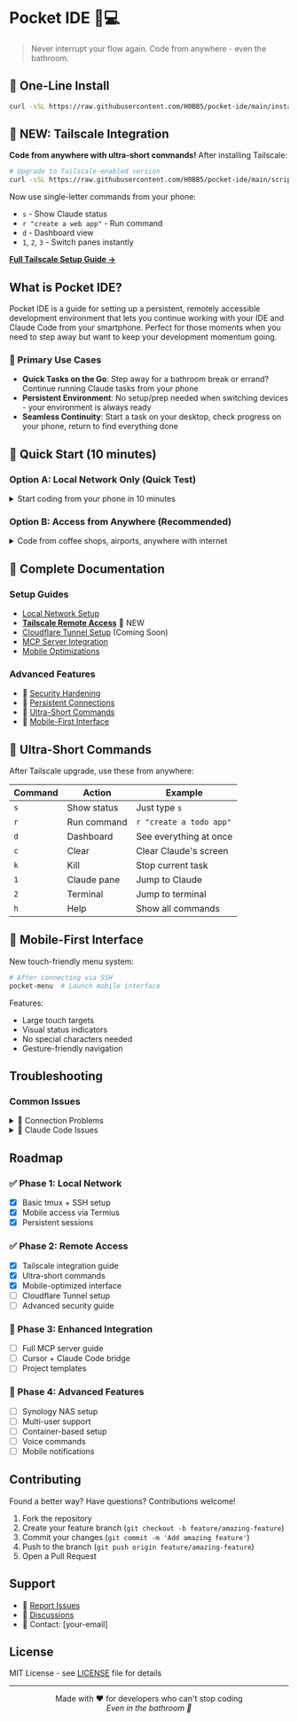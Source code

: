 # Pocket IDE 📱💻

> Never interrupt your flow again. Code from anywhere - even the bathroom.

## 🚀 One-Line Install

```bash
curl -sSL https://raw.githubusercontent.com/H0BB5/pocket-ide/main/install.sh | bash
```

## 🌟 NEW: Tailscale Integration

**Code from anywhere with ultra-short commands!** After installing Tailscale:

```bash
# Upgrade to Tailscale-enabled version
curl -sSL https://raw.githubusercontent.com/H0BB5/pocket-ide/main/scripts/tailscale-upgrade.sh | bash
```

Now use single-letter commands from your phone:
- `s` - Show Claude status
- `r "create a web app"` - Run command  
- `d` - Dashboard view
- `1`, `2`, `3` - Switch panes instantly

[**Full Tailscale Setup Guide →**](guides/02-remote-access/tailscale.md)

## What is Pocket IDE?

Pocket IDE is a guide for setting up a persistent, remotely accessible development environment that lets you continue working with your IDE and Claude Code from your smartphone. Perfect for those moments when you need to step away but want to keep your development momentum going.

### 🎯 Primary Use Cases

- **Quick Tasks on the Go**: Step away for a bathroom break or errand? Continue running Claude tasks from your phone
- **Persistent Environment**: No setup/prep needed when switching devices - your environment is always ready
- **Seamless Continuity**: Start a task on your desktop, check progress on your phone, return to find everything done

## 🏃 Quick Start (10 minutes)

### Option A: Local Network Only (Quick Test)

<details>
<summary>Start coding from your phone in 10 minutes</summary>

1. **Install Prerequisites**
   ```bash
   # Install Homebrew (if not installed)
   /bin/bash -c "$(curl -fsSL https://raw.githubusercontent.com/Homebrew/install/HEAD/install.sh)"
   
   # Install tmux
   brew install tmux
   ```

2. **Install Development Tools**
   - Download [Cursor](https://cursor.sh/) (or your preferred IDE)
   - Install [Claude Desktop](https://claude.ai/download) and [Claude Code](https://docs.anthropic.com/en/docs/claude-code)

3. **Start Your Persistent Session**
   ```bash
   # Create a new tmux session
   tmux new -s vibecode
   
   # Inside tmux, start Claude Code
   claude
   ```

4. **Find Your IP Address**
   ```bash
   ipconfig getifaddr en0
   ```

5. **Connect From Your Phone**
   - Download [Termius](https://termius.com/) on your phone
   - Add host with your Mac's IP
   - Connect and run: `tmux attach -t vibecode`

</details>

### Option B: Access from Anywhere (Recommended)

<details>
<summary>Code from coffee shops, airports, anywhere with internet</summary>

1. **Run the installer**
   ```bash
   curl -sSL https://raw.githubusercontent.com/H0BB5/pocket-ide/main/install.sh | bash
   ```

2. **Install Tailscale**
   ```bash
   brew install tailscale
   sudo tailscale up --hostname "pocket-mac"
   ```

3. **Upgrade for Tailscale**
   ```bash
   curl -sSL https://raw.githubusercontent.com/H0BB5/pocket-ide/main/scripts/tailscale-upgrade.sh | bash
   ```

4. **Connect from anywhere**
   - Install Tailscale on your phone
   - In Termius, use hostname: `pocket-mac`
   - Enjoy single-letter commands!

[**Detailed Tailscale Guide →**](guides/02-remote-access/tailscale.md)

</details>

## 📖 Complete Documentation

### Setup Guides
- [Local Network Setup](guides/01-local-setup.md)
- [**Tailscale Remote Access**](guides/02-remote-access/tailscale.md) 🌟 NEW
- [Cloudflare Tunnel Setup](guides/02-remote-access/cloudflare-tunnel.md) (Coming Soon)
- [MCP Server Integration](guides/03-mcp-integration.md)
- [Mobile Optimizations](guides/04-mobile-optimization.md)

### Advanced Features
- 🔐 [Security Hardening](#security-hardening)
- 🔄 [Persistent Connections](#persistent-connections)  
- 🎯 [Ultra-Short Commands](#ultra-short-commands)
- 📱 [Mobile-First Interface](#mobile-first-interface)

## 🎯 Ultra-Short Commands

After Tailscale upgrade, use these from anywhere:

| Command | Action | Example |
|---------|--------|---------|
| `s` | Show status | Just type `s` |
| `r` | Run command | `r "create a todo app"` |
| `d` | Dashboard | See everything at once |
| `c` | Clear | Clear Claude's screen |
| `k` | Kill | Stop current task |
| `1` | Claude pane | Jump to Claude |
| `2` | Terminal | Jump to terminal |
| `h` | Help | Show all commands |

## 📱 Mobile-First Interface

New touch-friendly menu system:

```bash
# After connecting via SSH
pocket-menu  # Launch mobile interface
```

Features:
- Large touch targets
- Visual status indicators
- No special characters needed
- Gesture-friendly navigation

## Troubleshooting

### Common Issues

<details>
<summary>🔧 Connection Problems</summary>

**"Connection Refused"**
- Check if SSH is enabled: System Preferences → Sharing → Remote Login
- Verify IP address is correct
- Check firewall settings

**"tmux session not found"**
```bash
# List all sessions
tmux ls

# Create new session if needed
tmux new -s vibecode
```

**"Permission Denied"**
- Verify username/password
- Check SSH logs: `sudo log show --predicate 'process == "sshd"' --last 5m`

</details>

<details>
<summary>🔧 Claude Code Issues</summary>

**"Claude command not found"**
1. Ensure Claude Code is installed
2. Add to PATH if needed:
   ```bash
   echo 'export PATH="$PATH:/path/to/claude"' >> ~/.zshrc
   ```

**"MCP Connection Failed"**
1. Check config file syntax
2. Restart Claude Desktop
3. Check MCP server logs

</details>

## Roadmap

### ✅ Phase 1: Local Network
- [x] Basic tmux + SSH setup
- [x] Mobile access via Termius
- [x] Persistent sessions

### ✅ Phase 2: Remote Access  
- [x] Tailscale integration guide
- [x] Ultra-short commands
- [x] Mobile-optimized interface
- [ ] Cloudflare Tunnel setup
- [ ] Advanced security guide

### 🚧 Phase 3: Enhanced Integration
- [ ] Full MCP server guide
- [ ] Cursor + Claude Code bridge
- [ ] Project templates

### 🔮 Phase 4: Advanced Features
- [ ] Synology NAS setup
- [ ] Multi-user support
- [ ] Container-based setup
- [ ] Voice commands
- [ ] Mobile notifications

## Contributing

Found a better way? Have questions? Contributions welcome!

1. Fork the repository
2. Create your feature branch (`git checkout -b feature/amazing-feature`)
3. Commit your changes (`git commit -m 'Add amazing feature'`)
4. Push to the branch (`git push origin feature/amazing-feature`)
5. Open a Pull Request

## Support

- 🐛 [Report Issues](https://github.com/H0BB5/pocket-ide/issues)
- 💬 [Discussions](https://github.com/H0BB5/pocket-ide/discussions)
- 📧 Contact: [your-email]

## License

MIT License - see [LICENSE](LICENSE) file for details

---

<p align="center">
Made with ❤️ for developers who can't stop coding
<br>
<em>Even in the bathroom 🚽</em>
</p>